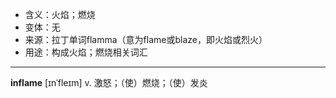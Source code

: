 - <span class="definition">含义：火焰；燃烧</span>
- <span class="definition">变体：无</span>
- <span class="definition">来源：拉丁单词flamma（意为flame或blaze，即火焰或烈火）</span>
- <span class="definition">用途：构成火焰；燃烧相关词汇</span>

---


<span class="vocabulary">**inflame**</span> [ɪnˈfleɪm] v. 激怒；（使）燃烧；（使）发炎

